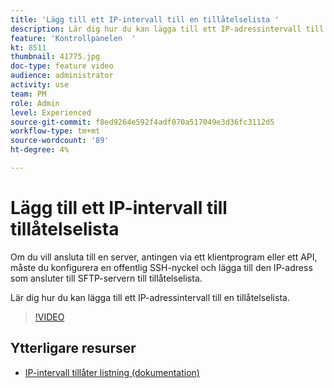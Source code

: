 ```yaml
---
title: 'Lägg till ett IP-intervall till en tillåtelselista '
description: Lär dig hur du kan lägga till ett IP-adressintervall till en tillåtelselista.
feature: 'Kontrollpanelen  '
kt: 8511
thumbnail: 41775.jpg
doc-type: feature video
audience: administrator
activity: use
team: PM
role: Admin
level: Experienced
source-git-commit: f8ed9264e592f4adf070a517049e3d36fc3112d5
workflow-type: tm+mt
source-wordcount: '89'
ht-degree: 4%

---
```


# Lägg till ett IP-intervall till tillåtelselista

Om du vill ansluta till en server, antingen via ett klientprogram eller ett API, måste du konfigurera en offentlig SSH-nyckel och lägga till den IP-adress som ansluter till SFTP-servern till tillåtelselista.

Lär dig hur du kan lägga till ett IP-adressintervall till en tillåtelselista.

>[!VIDEO](https://video.tv.adobe.com/v/41775?quality=12)

## Ytterligare resurser

* [IP-intervall tillåter listning (dokumentation)](https://experienceleague.adobe.com/docs/control-panel/using/sftp-management/ip-range-allow-listing.html)

